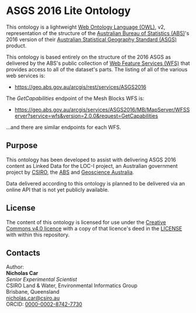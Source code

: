 # ASGS 2016 Lite Ontology
This ontology is a lightweight [Web Ontology Language (OWL)](https://www.w3.org/OWL/), v2, representation of the structure of the [Australian Bureau of Statistics (ABS)](http://www.abs.gov.au)'s 2016 version of their [Australian Statistical Geography Standard (ASGS)](http://www.abs.gov.au/websitedbs/D3310114.nsf/home/Australian+Statistical+Geography+Standard+(ASGS)) product.

This ontology is based entirely on the structure of the 2016 ASGS as delivered by the ABS's public collection of [Web Feature Services (WFS)](http://www.opengeospatial.org/standards/wfs) that provides access to all of the dataset's parts. The listing of all of the various web services is:

* <https://geo.abs.gov.au/arcgis/rest/services/ASGS2016>

The *GetCapabilities* endpoint of the Mesh Blocks WFS is:

* <https://geo.abs.gov.au/arcgis/services/ASGS2016/MB/MapServer/WFSServer?service=wfs&version=2.0.0&request=GetCapabilities>

...and there are similar endpoints for each WFS.


## Purpose
This ontology has been developed to assist with delivering ASGS 2016 content as Linked Data for the LOC-I project, an Australian government project by [CSIRO](http://csiro.au), the [ABS](http://www.abs.gov.au) and [Geoscience Australia](http://www.ga.gov.au).

Data delivered according to this ontology is planned to be delivered via an online API that is not yet publicly available.


## License
The content of this ontology is licensed for use under the [Creative Commons v4.0 licence](https://creativecommons.org/licenses/by/4.0/) with a copy of that licence's deed in the [LICENSE](LICENSE) with within this repository.


## Contacts
Author:  
**Nicholas Car**  
*Senior Experimental Scientist*  
CSIRO Land &amp; Water, Environmental Informatics Group  
Brisbane, Queensland  
<nicholas.car@csiro.au>  
ORCID: [0000-0002-8742-7730](https://orcid.org/0000-0002-8742-7730)
